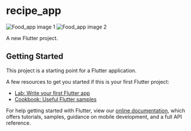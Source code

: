 # recipe_app

![Food_app image 1](https://user-images.githubusercontent.com/73067444/126978415-3dbe2f5c-1898-49cb-861e-0f7fdca4057b.png)
![Food_app image 2](https://user-images.githubusercontent.com/73067444/126978432-b52aa91c-13ed-4a7c-b131-2e2d9cde4fb5.png)


A new Flutter project.

## Getting Started

This project is a starting point for a Flutter application.

A few resources to get you started if this is your first Flutter project:

- [Lab: Write your first Flutter app](https://flutter.dev/docs/get-started/codelab)
- [Cookbook: Useful Flutter samples](https://flutter.dev/docs/cookbook)

For help getting started with Flutter, view our
[online documentation](https://flutter.dev/docs), which offers tutorials,
samples, guidance on mobile development, and a full API reference.
